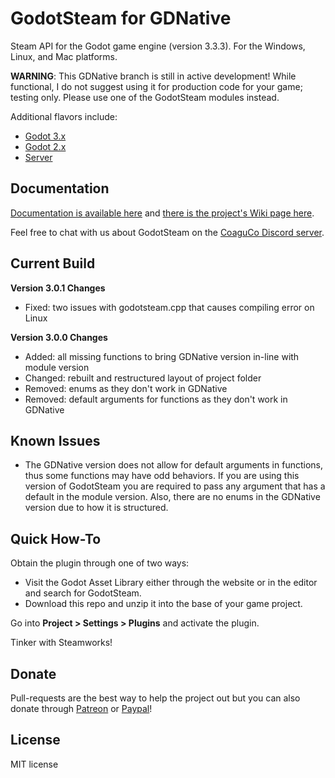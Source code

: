 # GodotSteam for GDNative
Steam API for the Godot game engine (version 3.3.3). For the Windows, Linux, and Mac platforms. 

**WARNING**: This GDNative branch is still in active development! While functional, I do not suggest using it for production code for your game; testing only.  Please use one of the GodotSteam modules instead.

Additional flavors include:
- [Godot 3.x](https://github.com/Gramps/GodotSteam/tree/master)
- [Godot 2.x](https://github.com/Gramps/GodotSteam/tree/godot2)
- [Server](https://github.com/Gramps/GodotSteam/tree/server)

Documentation
----------
[Documentation is available here](https://gramps.github.io/GodotSteam/) and [there is the project's Wiki page here](https://github.com/Gramps/GodotSteam/wiki).

Feel free to chat with us about GodotSteam on the [CoaguCo Discord server](https://discord.gg/SJRSq6K).

Current Build
----------
**Version 3.0.1 Changes**
- Fixed: two issues with godotsteam.cpp that causes compiling error on Linux

**Version 3.0.0 Changes**
- Added: all missing functions to bring GDNative version in-line with module version
- Changed: rebuilt and restructured layout of project folder
- Removed: enums as they don't work in GDNative
- Removed: default arguments for functions as they don't work in GDNative

Known Issues
----------
- The GDNative version does not allow for default arguments in functions, thus some functions may have odd behaviors.  If you are using this version of GodotSteam you are required to pass any argument that has a default in the module version. Also, there are no enums in the GDNative version due to how it is structured.

Quick How-To
----------
Obtain the plugin through one of two ways:
- Visit the Godot Asset Library either through the website or in the editor and search for GodotSteam.
- Download this repo and unzip it into the base of your game project.

Go into **Project > Settings > Plugins** and activate the plugin.

Tinker with Steamworks!

Donate
-------------
Pull-requests are the best way to help the project out but you can also donate through [Patreon](https://patreon.com/coaguco) or [Paypal](https://www.paypal.me/sithlordkyle)!

License
-------------
MIT license
